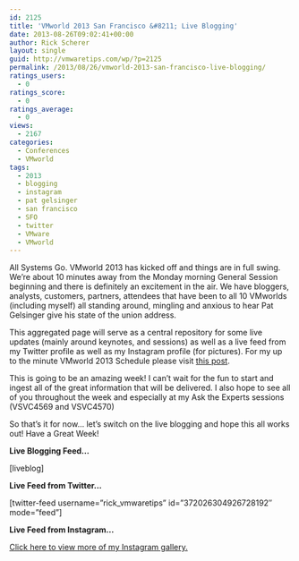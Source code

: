 ```yaml
---
id: 2125
title: 'VMworld 2013 San Francisco &#8211; Live Blogging'
date: 2013-08-26T09:02:41+00:00
author: Rick Scherer
layout: single
guid: http://vmwaretips.com/wp/?p=2125
permalink: /2013/08/26/vmworld-2013-san-francisco-live-blogging/
ratings_users:
  - 0
ratings_score:
  - 0
ratings_average:
  - 0
views:
  - 2167
categories:
  - Conferences
  - VMworld
tags:
  - 2013
  - blogging
  - instagram
  - pat gelsinger
  - san francisco
  - SFO
  - twitter
  - VMware
  - VMworld
---
```

All Systems Go. VMworld 2013 has kicked off and things are in full swing. We&#8217;re about 10 minutes away from the Monday morning General Session beginning and there is definitely an excitement in the air. We have bloggers, analysts, customers, partners, attendees that have been to all 10 VMworlds (including myself) all standing around, mingling and anxious to hear Pat Gelsinger give his state of the union address.

This aggregated page will serve as a central repository for some live updates (mainly around keynotes, and sessions) as well as a live feed from my Twitter profile as well as my Instagram profile (for pictures). For my up to the minute VMworld 2013 Schedule please visit <a href="http://vmwaretips.com/wp/2013/08/25/vmworld-2013-itinerary/" target="_blank">this post</a>.

This is going to be an amazing week! I can’t wait for the fun to start and ingest all of the great information that will be delivered. I also hope to see all of you throughout the week and especially at my Ask the Experts sessions (VSVC4569 and VSVC4570)

So that’s it for now… let’s switch on the live blogging and hope this all works out! Have a Great Week!

<!--more-->

**Live Blogging Feed&#8230;**
  
[liveblog]

**Live Feed from Twitter&#8230;**
  
[twitter-feed username=&#8221;rick_vmwaretips&#8221; id=&#8221;372026304926728192&#8243; mode=&#8221;feed&#8221;]

**Live Feed from Instagram&#8230;**
   
<!-- Webstagram - web.stagram.com -->


  
<a title="Instagram" href="http://web.stagram.com/n/rickscherer/?vm=grid" target="_blank">Click here to view more of my Instagram gallery.</a>